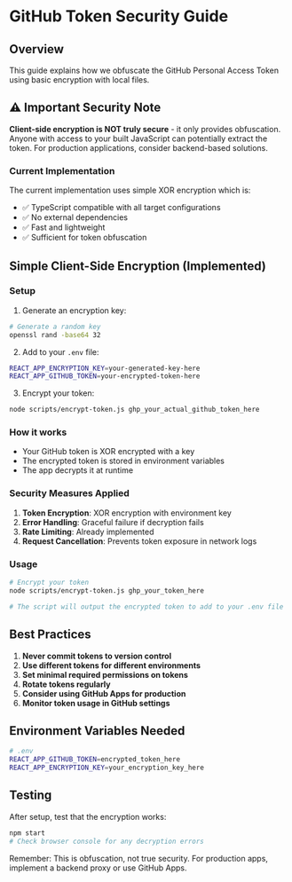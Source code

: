 # GitHub Token Security Guide

## Overview
This guide explains how we obfuscate the GitHub Personal Access Token using basic encryption with local files.

## ⚠️ Important Security Note
**Client-side encryption is NOT truly secure** - it only provides obfuscation. Anyone with access to your built JavaScript can potentially extract the token. For production applications, consider backend-based solutions.

### Current Implementation
The current implementation uses simple XOR encryption which is:
- ✅ TypeScript compatible with all target configurations
- ✅ No external dependencies
- ✅ Fast and lightweight
- ✅ Sufficient for token obfuscation

## Simple Client-Side Encryption (Implemented)

### Setup
1. Generate an encryption key:
```bash
# Generate a random key
openssl rand -base64 32
```

2. Add to your `.env` file:
```bash
REACT_APP_ENCRYPTION_KEY=your-generated-key-here
REACT_APP_GITHUB_TOKEN=your-encrypted-token-here
```

3. Encrypt your token:
```bash
node scripts/encrypt-token.js ghp_your_actual_github_token_here
```

### How it works
- Your GitHub token is XOR encrypted with a key
- The encrypted token is stored in environment variables
- The app decrypts it at runtime

### Security Measures Applied
1. **Token Encryption**: XOR encryption with environment key
2. **Error Handling**: Graceful failure if decryption fails
3. **Rate Limiting**: Already implemented
4. **Request Cancellation**: Prevents token exposure in network logs

### Usage
```bash
# Encrypt your token
node scripts/encrypt-token.js ghp_your_token_here

# The script will output the encrypted token to add to your .env file
```

## Best Practices

1. **Never commit tokens to version control**
2. **Use different tokens for different environments**
3. **Set minimal required permissions on tokens**
4. **Rotate tokens regularly**
5. **Consider using GitHub Apps for production**
6. **Monitor token usage in GitHub settings**

## Environment Variables Needed
```bash
# .env
REACT_APP_GITHUB_TOKEN=encrypted_token_here
REACT_APP_ENCRYPTION_KEY=your_encryption_key_here
```

## Testing
After setup, test that the encryption works:
```bash
npm start
# Check browser console for any decryption errors
```

Remember: This is obfuscation, not true security. For production apps, implement a backend proxy or use GitHub Apps.
